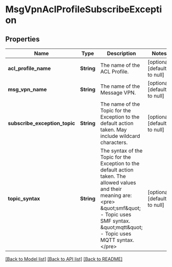 # MsgVpnAclProfileSubscribeException

## Properties
Name | Type | Description | Notes
------------ | ------------- | ------------- | -------------
**acl_profile_name** | **String** | The name of the ACL Profile. | [optional] [default to null]
**msg_vpn_name** | **String** | The name of the Message VPN. | [optional] [default to null]
**subscribe_exception_topic** | **String** | The name of the Topic for the Exception to the default action taken. May include wildcard characters. | [optional] [default to null]
**topic_syntax** | **String** | The syntax of the Topic for the Exception to the default action taken. The allowed values and their meaning are:  &lt;pre&gt; \&quot;smf\&quot; - Topic uses SMF syntax. \&quot;mqtt\&quot; - Topic uses MQTT syntax. &lt;/pre&gt;  | [optional] [default to null]

[[Back to Model list]](../README.md#documentation-for-models) [[Back to API list]](../README.md#documentation-for-api-endpoints) [[Back to README]](../README.md)


